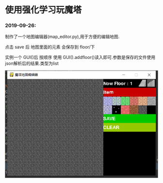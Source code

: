 # 使用强化学习玩魔塔

### 2019-09-26:

制作了一个地图编辑器(map_editor.py),用于方便的编辑地图.

点击 save 后 地图里面的元素 会保存到 floor/下

实例一个 GUI()后 按顺序 使用 GUI().addfloor()读入即可.参数是保存的文件使用json解析后的结果.类型为list

![1569500937321](update_related/编辑器示意图.png)